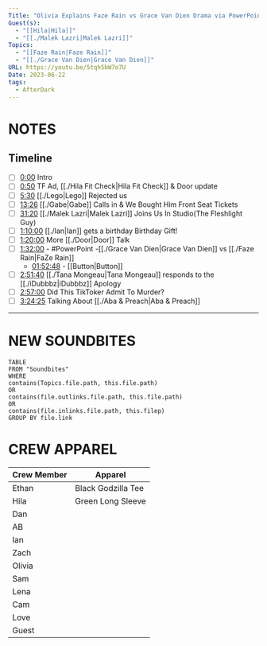 ```yaml
---
Title: "Olivia Explains Faze Rain vs Grace Van Dien Drama via PowerPoint - After Dark #108"
Guest(s):
  - "[[Hila|Hila]]"
  - "[[./Malek Lazri|Malek Lazri]]"
Topics:
  - "[[Faze Rain|Faze Rain]]"
  - "[[./Grace Van Dien|Grace Van Dien]]"
URL: https://youtu.be/5tqh5bW7o7U
Date: 2023-06-22
tags:
  - AfterDark
---
```

# NOTES

## Timeline

- [ ] [0:00](https://www.youtube.com/watch?v=5tqh5bW7o7U&t=0s) Intro
- [ ] [0:50](https://www.youtube.com/watch?v=5tqh5bW7o7U&t=50s) TF Ad, [[./Hila Fit Check|Hila Fit Check]] & Door update
- [ ] [5:30](https://www.youtube.com/watch?v=5tqh5bW7o7U&t=330s) [[./Lego|Lego]] Rejected us
- [ ] [13:26](https://www.youtube.com/watch?v=5tqh5bW7o7U&t=806s) [[./Gabe|Gabe]] Calls in & We Bought Him Front Seat Tickets
- [ ] [31:20](https://www.youtube.com/watch?v=5tqh5bW7o7U&t=1880s) [[./Malek Lazri|Malek Lazri]] Joins Us In Studio(The Fleshlight Guy) 
- [ ] [1:10:00](https://www.youtube.com/watch?v=5tqh5bW7o7U&t=4200s) [[./Ian|Ian]] gets a birthday Birthday Gift!
- [ ] [1:20:00](https://www.youtube.com/watch?v=5tqh5bW7o7U&t=4800s) More [[./Door|Door]] Talk
- [ ] [1:32:00](https://www.youtube.com/watch?v=5tqh5bW7o7U&t=5520s) - #PowerPoint -[[./Grace Van Dien|Grace Van Dien]] vs [[./Faze Rain|FaZe Rain]]
	- [01:52:48](https://www.youtube.com/watch?v=5tqh5bW7o7U&t=6768s) - [[Button|Button]]
- [ ] [2:51:40](https://www.youtube.com/watch?v=5tqh5bW7o7U&t=10300s) [[./Tana Mongeau|Tana Mongeau]] responds to the [[./iDubbbz|iDubbbz]] Apology
- [ ] [2:57:00](https://www.youtube.com/watch?v=5tqh5bW7o7U&t=10620s) Did This TikToker Admit To Murder?
- [ ] [3:24:25](https://www.youtube.com/watch?v=5tqh5bW7o7U&t=12265s) Talking About [[./Aba & Preach|Aba & Preach]]

___
# NEW SOUNDBITES
``` dataview
TABLE
FROM "Soundbites"
WHERE 
contains(Topics.file.path, this.file.path) 
OR 
contains(file.outlinks.file.path, this.file.path)
OR
contains(file.inlinks.file.path, this.filep)
GROUP BY file.link
```

# CREW APPAREL
| Crew Member | Apparel |
| ----------- | ------- |
| Ethan       | Black Godzilla Tee        |
| Hila        | Green Long Sleeve        |
| Dan         |         |
| AB          |         |
| Ian         |         |
| Zach        |         |
| Olivia      |         |
| Sam         |         |
| Lena        |         |
| Cam         |         |
| Love        |         |
| Guest       |         |
